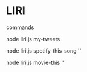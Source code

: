# LIRI


commands

node liri.js my-tweets

node liri.js spotify-this-song '<song name here>'

node liri.js movie-this '<movie name here>'
